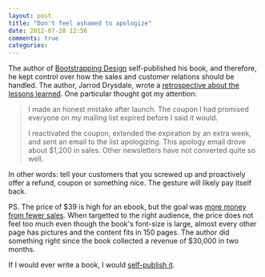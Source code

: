 ```yaml
---
layout: post
title: "Don't feel ashamed to apologize"
date: 2012-07-20 12:56
comments: true
categories:
---
```


The author of [Bootstrapping Design](http://bootstrappingdesign.com/) self-published his book, and therefore, he kept control over how the sales and customer relations should be handled. The author, Jarrod Drysdale, wrote a [retrospective about the lessons learned](http://blog.studiofellow.com/2012/05/31/30k-ebook-sales-in-2-months/). One particular thought got my attention:

<!-- more -->

> I made an honest mistake after launch. The coupon I had promised everyone on my mailing list expired before I said it would.
>
> I reactivated the coupon, extended the expiration by an extra week, and sent an email to the list apologizing. This apology email drove about $1,200 in sales. Other newsletters have not converted quite so well.

In other words: tell your customers that you screwed up and proactively offer a refund, coupon or something nice. The gesture will likely pay itself back.

PS. The price of $39 is high for an ebook, but the goal was [more money from fewer sales](http://blog.asmartbear.com/higher-pricing.html). When targetted to the right audience, the price does not feel too much even though the book's font-size is large, almost every other page has pictures and the content fits in 150 pages. The author did something right since the book collected a revenue of $30,000 in two months.

If I would ever write a book, I would [self-publish it](http://techcrunch.com/2012/01/28/why-every-entrepreneur-should-self-publish-a-book/).



